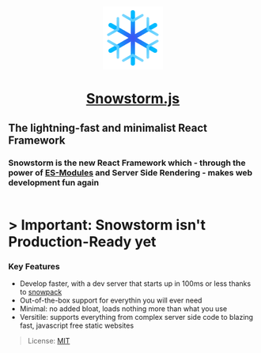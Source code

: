 <p align="center">
  <a href="https://github.com/explodingcamera/snowstorm">
    <img src="./logo.svg" height="128">
    <h1 align="center">Snowstorm.js</h1>
  </a>
</p>

## The lightning-fast and minimalist React Framework
### Snowstorm is the new React Framework which - through the power of [ES-Modules](https://developer.mozilla.org/en-US/docs/Web/JavaScript/Reference/Statements/import) and Server Side Rendering - makes web development fun again<br><br>

# > Important: Snowstorm isn't Production-Ready yet

### **Key Features**
* Develop faster, with a dev server that starts up in 100ms or less thanks to [snowpack](https://github.com/snowpackjs/snowpack)
* Out-of-the-box support for everythin you will ever need
* Minimal: no added bloat, loads nothing more than what you use
* Versitile: supports everything from complex server side code to blazing fast, javascript free static websites

> License: [MIT](LICENSE.md)